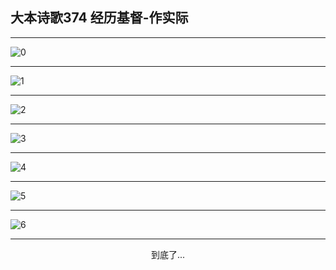
## 大本诗歌374 经历基督-作实际
        
<div id="aplayer0"></div>

---

<img alt="0" data-original="https://cdn.jsdelivr.net/gh/k34869/shi/data/d0374/0">

---

<img alt="1" data-original="https://cdn.jsdelivr.net/gh/k34869/shi/data/d0374/1">

---

<img alt="2" data-original="https://cdn.jsdelivr.net/gh/k34869/shi/data/d0374/2">

---

<img alt="3" data-original="https://cdn.jsdelivr.net/gh/k34869/shi/data/d0374/3">

---

<img alt="4" data-original="https://cdn.jsdelivr.net/gh/k34869/shi/data/d0374/4">

---

<img alt="5" data-original="https://cdn.jsdelivr.net/gh/k34869/shi/data/d0374/5">

---

<img alt="6" data-original="https://cdn.jsdelivr.net/gh/k34869/shi/data/d0374/6">

---

<p style="text-align: center">到底了...</p>

<script src="/js/dist-view.js"></script>

<script>
MAIN.id = 'd0374';
        
const ap0 = new APlayer({
    container: document.getElementById('aplayer0'),
    volume: 1,
    loop: 'none',
    preload: 'none',
    audio: [{
        name: '大本诗歌374.mp3',
        artist: '大本诗歌',
        url: 'https://res.wx.qq.com/voice/getvoice?mediaid=MzI0NTk3MDM5M18yMjQ3NDkyMTEw',
        cover: '/favicon'
    }]
});
</script>
